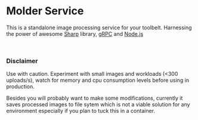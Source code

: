 # Molder Service

This is a standalone image processing service for your toolbelt. Harnessing the power of awesome [Sharp](https://github.com/lovell/sharp) library, [gRPC](https://github.com/grpc/grpc-node) and [Node.js](https://github.com/nodejs/node)

<br/>

### Disclaimer

Use with caution. Experiment with small images and workloads (<300 uploads/s), watch for memory and cpu consumption levels before using in production.

Besides you will probably want to make some modifications, currently it saves processed images to file sytem which is not a viable solution for any environment especially if you plan to tuck this in a container.
